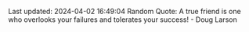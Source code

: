 Last updated: 2024-04-02 16:49:04
Random Quote: A true friend is one who overlooks your failures and tolerates your success! - Doug Larson